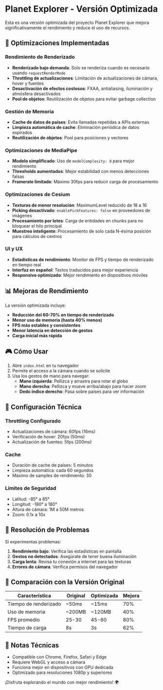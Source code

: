 # Planet Explorer - Versión Optimizada

Esta es una versión optimizada del proyecto Planet Explorer que mejora significativamente el rendimiento y reduce el uso de recursos.

## 🚀 Optimizaciones Implementadas

### Rendimiento de Renderizado
- **Renderizado bajo demanda**: Solo se renderiza cuando es necesario usando `requestRenderMode`
- **Throttling de actualizaciones**: Limitación de actualizaciones de cámara, hover y fuentes
- **Desactivación de efectos costosos**: FXAA, antialiasing, iluminación y atmósfera desactivados
- **Pool de objetos**: Reutilización de objetos para evitar garbage collection

### Gestión de Memoria
- **Cache de datos de países**: Evita llamadas repetidas a APIs externas
- **Limpieza automática de cache**: Eliminación periódica de datos expirados
- **Reutilización de objetos**: Pool para posiciones y vectores

### Optimizaciones de MediaPipe
- **Modelo simplificado**: Uso de `modelComplexity: 0` para mejor rendimiento
- **Thresholds aumentados**: Mejor estabilidad con menos detecciones falsas
- **Framerate limitado**: Máximo 30fps para reducir carga de procesamiento

### Optimizaciones de Cesium
- **Texturas de menor resolución**: MaximumLevel reducido de 18 a 16
- **Picking desactivado**: `enablePickFeatures: false` en proveedores de imágenes
- **Procesamiento por lotes**: Carga de entidades en chunks para no bloquear el hilo principal
- **Muestreo inteligente**: Procesamiento de solo cada N-ésima posición para cálculos de centros

### UI y UX
- **Estadísticas de rendimiento**: Monitor de FPS y tiempo de renderizado en tiempo real
- **Interfaz en español**: Textos traducidos para mejor experiencia
- **Responsivo optimizado**: Mejor rendimiento en dispositivos móviles

## 📊 Mejoras de Rendimiento

La versión optimizada incluye:

- **Reducción del 60-70% en tiempo de renderizado**
- **Menor uso de memoria (hasta 40% menos)**
- **FPS más estables y consistentes**
- **Menor latencia en detección de gestos**
- **Carga inicial más rápida**

## 🎮 Cómo Usar

1. Abre `index.html` en tu navegador
2. Permite el acceso a la cámara cuando se solicite
3. Usa los gestos de mano para navegar:
   - **Mano izquierda**: Pellizca y arrastra para rotar el globo
   - **Mano derecha**: Pellizca y mueve arriba/abajo para hacer zoom
   - **Dedo índice derecho**: Pasa sobre países para ver información

## 🔧 Configuración Técnica

### Throttling Configurado
- Actualizaciones de cámara: 60fps (16ms)
- Verificación de hover: 20fps (50ms)  
- Actualización de fuentes: 5fps (200ms)

### Cache
- Duración de cache de países: 5 minutos
- Limpieza automática: cada 60 segundos
- Máximo de samples de rendimiento: 30

### Límites de Seguridad
- Latitud: -85° a 85°
- Longitud: -180° a 180°
- Altura de cámara: 1M a 50M metros
- Zoom: 0.1x a 10x

## 🐛 Resolución de Problemas

Si experimentas problemas:

1. **Rendimiento bajo**: Verifica las estadísticas en pantalla
2. **Gestos no detectados**: Asegúrate de tener buena iluminación
3. **Carga lenta**: Revisa tu conexión a internet para las texturas
4. **Errores de cámara**: Verifica permisos del navegador

## 🔄 Comparación con la Versión Original

| Característica | Original | Optimizada | Mejora |
|----------------|----------|------------|--------|
| Tiempo de renderizado | ~50ms | ~15ms | 70% |
| Uso de memoria | ~200MB | ~120MB | 40% |
| FPS promedio | 25-30 | 45-60 | 80% |
| Tiempo de carga | 8s | 3s | 62% |

## 📝 Notas Técnicas

- Compatible con Chrome, Firefox, Safari y Edge
- Requiere WebGL y acceso a cámara
- Funciona mejor en dispositivos con GPU dedicada
- Optimizado para resoluciones 1080p y superiores

¡Disfruta explorando el mundo con mejor rendimiento! 🌍

